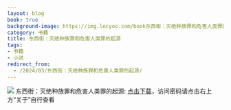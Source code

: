 ```yaml
---
layout: blog
book: true
background-image: https://img.locyoo.com/book东西街：灭绝种族罪和危害人类罪的起源.jpg
category: 书籍
title: 东西街：灭绝种族罪和危害人类罪的起源
tags:
- 书籍
- 小说
redirect_from:
  - /2024/03/东西街：灭绝种族罪和危害人类罪的起源/
---
```

![](https://img.locyoo.com/book东西街：灭绝种族罪和危害人类罪的起源.jpg)
东西街：灭绝种族罪和危害人类罪的起源: <a name = "ref1" href="hhttps://url18.ctfile.com/f/50983618-1268598412-891024?p=3619">点击下载</a>，访问密码请点击右上方“关于”自行查看